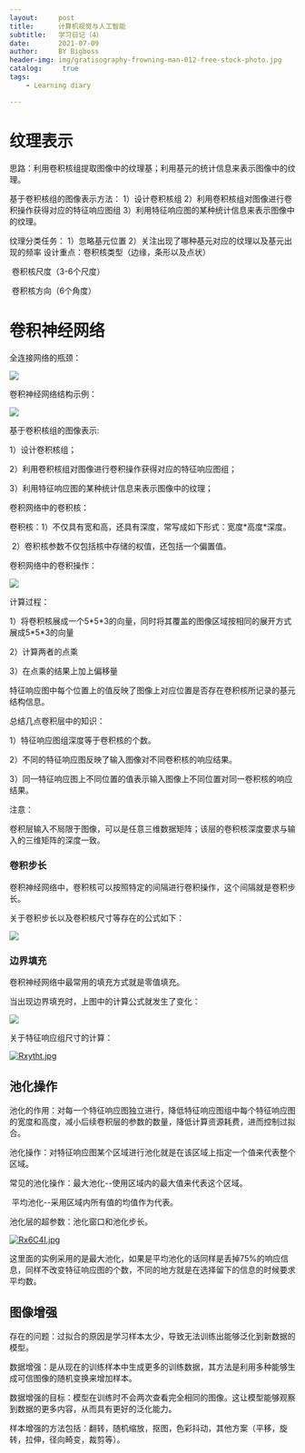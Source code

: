 ```yaml
---
layout:     post
title:      计算机视觉与人工智能
subtitle:   学习日记（4）
date:       2021-07-09
author:     BY Bigboss
header-img: img/gratisography-frowning-man-012-free-stock-photo.jpg
catalog: 	 true
tags:
    - Learning diary

---
```


# 纹理表示

思路：利用卷积核组提取图像中的纹理基；利用基元的统计信息来表示图像中的纹理。

基于卷积核组的图像表示方法：
1）设计卷积核组
2）利用卷积核组对图像进行卷积操作获得对应的特征响应图组
3）利用特征响应图的某种统计信息来表示图像中的纹理。

纹理分类任务：
1）忽略基元位置
2）关注出现了哪种基元对应的纹理以及基元出现的频率
设计重点：卷积核类型（边缘，条形以及点状）

​         卷积核尺度（3-6个尺度）

​         卷积核方向（6个角度）

# 卷积神经网络

全连接网络的瓶颈：

![](https://ftp.bmp.ovh/imgs/2021/07/cacc5cf3d7c71a2a.jpg)

卷积神经网络结构示例：

![](https://ftp.bmp.ovh/imgs/2021/07/c587c7fa269936cd.jpg)

基于卷积核组的图像表示:

1）设计卷积核组；

2）利用卷积核组对图像进行卷积操作获得对应的特征响应图组；

3）利用特征响应图的某种统计信息来表示图像中的纹理；

卷积网络中的卷积核：

卷积核：1）不仅具有宽和高，还具有深度，常写成如下形式：宽度\*高度\*深度。

​       2）卷积核参数不仅包括核中存储的权值，还包括一个偏置值。

卷积网络中的卷积操作：

![](https://ftp.bmp.ovh/imgs/2021/07/51b6b41e5060df7a.jpg)

计算过程：

1）将卷积核展成一个5\*5\*3的向量，同时将其覆盖的图像区域按相同的展开方式展成5\*5\*3的向量

2）计算两者的点乘

3）在点乘的结果上加上偏移量

特征响应图中每个位置上的值反映了图像上对应位置是否存在卷积核所记录的基元结构信息。

总结几点卷积层中的知识：

1）特征响应图组深度等于卷积核的个数。

2）不同的特征响应图反映了输入图像对不同卷积核的响应结果。

3）同一特征响应图上不同位置的值表示输入图像上不同位置对同一卷积核的响应结果。

注意：

卷积层输入不局限于图像，可以是任意三维数据矩阵；该层的卷积核深度要求与输入的三维矩阵的深度一致。

### 卷积步长

卷积神经网络中，卷积核可以按照特定的间隔进行卷积操作，这个间隔就是卷积步长。

关于卷积步长以及卷积核尺寸等存在的公式如下：

![](https://ftp.bmp.ovh/imgs/2021/07/04f275b98d4ae78d.jpg)

### 边界填充

卷积神经网络中最常用的填充方式就是零值填充。

当出现边界填充时，上图中的计算公式就发生了变化：

![](https://ftp.bmp.ovh/imgs/2021/07/d1a3c10cb9a0ca0c.jpg)

关于特征响应组尺寸的计算：

[![Rxytht.jpg](https://z3.ax1x.com/2021/07/09/Rxytht.jpg)](https://imgtu.com/i/Rxytht)

## 池化操作

池化的作用：对每一个特征响应图独立进行，降低特征响应图组中每个特征响应图的宽度和高度，减小后续卷积层的参数的数量，降低计算资源耗费，进而控制过拟合。

池化操作：对特征响应图某个区域进行池化就是在该区域上指定一个值来代表整个区域。

常见的池化操作：最大池化--使用区域内的最大值来代表这个区域。

​               平均池化--采用区域内所有值的均值作为代表。

池化层的超参数：池化窗口和池化步长。

[![Rx6C4I.jpg](https://z3.ax1x.com/2021/07/09/Rx6C4I.jpg)](https://imgtu.com/i/Rx6C4I)

这里面的实例采用的是最大池化，如果是平均池化的话同样是丢掉75%的响应信息，同样不改变特征响应图的个数，不同的地方就是在选择留下的信息的时候要求平均数。

## 图像增强

存在的问题：过拟合的原因是学习样本太少，导致无法训练出能够泛化到新数据的模型。

数据增强：是从现在的训练样本中生成更多的训练数据，其方法是利用多种能够生成可信图像的随机变换来增加样本。

数据增强的目标：模型在训练时不会两次查看完全相同的图像。这让模型能够观察到数据的更多内容，从而具有更好的泛化能力。

样本增强的方法包括：翻转，随机缩放，抠图，色彩抖动，其他方案（平移，旋转，拉伸，径向畸变，裁剪等）。









